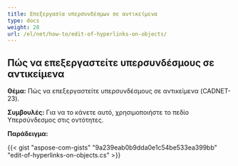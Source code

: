 ```yaml
---
title: Επεξεργασία υπερσυνδέσμων σε αντικείμενα
type: docs
weight: 28
url: /el/net/how-to/edit-of-hyperlinks-on-objects/
---
```


## **Πώς να επεξεργαστείτε υπερσυνδέσμους σε αντικείμενα**

**Θέμα:** Πώς να επεξεργαστείτε υπερσυνδέσμους σε αντικείμενα (CADNET-23).

**Συμβουλές:** Για να το κάνετε αυτό, χρησιμοποιήστε το πεδίο Υπερσύνδεσμος στις οντότητες.

**Παράδειγμα:**

{{< gist "aspose-com-gists" "9a239eab0b9dda0e1c54be533ea399bb" "edit-of-hyperlinks-on-objects.cs" >}}
